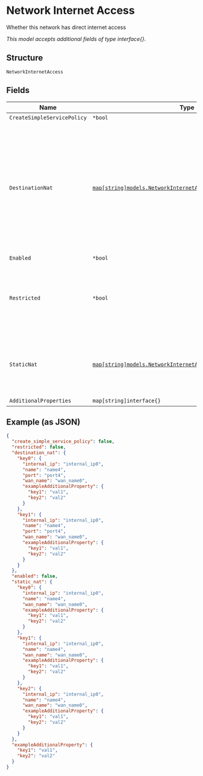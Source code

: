 
# Network Internet Access

Whether this network has direct internet access

*This model accepts additional fields of type interface{}.*

## Structure

`NetworkInternetAccess`

## Fields

| Name | Type | Tags | Description |
|  --- | --- | --- | --- |
| `CreateSimpleServicePolicy` | `*bool` | Optional | **Default**: `false` |
| `DestinationNat` | [`map[string]models.NetworkInternetAccessDestinationNatProperty`](../../doc/models/network-internet-access-destination-nat-property.md) | Optional | Property key can be an External IP (i.e. "63.16.0.3"), an External IP:Port (i.e. "63.16.0.3:443"), an External Port (i.e. ":443"), an External CIDR (i.e. "63.16.0.0/30"), an External CIDR:Port (i.e. "63.16.0.0/30:443") or a Variable (i.e. "{{myvar}}"). At least one of the `internal_ip` or `port` must be defined |
| `Enabled` | `*bool` | Optional | - |
| `Restricted` | `*bool` | Optional | By default, all access is allowed, to only allow certain traffic, make `restricted`=`true` and define service_policies<br><br>**Default**: `false` |
| `StaticNat` | [`map[string]models.NetworkInternetAccessStaticNatProperty`](../../doc/models/network-internet-access-static-nat-property.md) | Optional | Property key may be an External IP Address (i.e. "63.16.0.3"), a CIDR (i.e. "63.16.0.12/20") or a Variable (i.e. "{{myvar}}") |
| `AdditionalProperties` | `map[string]interface{}` | Optional | - |

## Example (as JSON)

```json
{
  "create_simple_service_policy": false,
  "restricted": false,
  "destination_nat": {
    "key0": {
      "internal_ip": "internal_ip0",
      "name": "name4",
      "port": "port4",
      "wan_name": "wan_name0",
      "exampleAdditionalProperty": {
        "key1": "val1",
        "key2": "val2"
      }
    },
    "key1": {
      "internal_ip": "internal_ip0",
      "name": "name4",
      "port": "port4",
      "wan_name": "wan_name0",
      "exampleAdditionalProperty": {
        "key1": "val1",
        "key2": "val2"
      }
    }
  },
  "enabled": false,
  "static_nat": {
    "key0": {
      "internal_ip": "internal_ip0",
      "name": "name4",
      "wan_name": "wan_name0",
      "exampleAdditionalProperty": {
        "key1": "val1",
        "key2": "val2"
      }
    },
    "key1": {
      "internal_ip": "internal_ip0",
      "name": "name4",
      "wan_name": "wan_name0",
      "exampleAdditionalProperty": {
        "key1": "val1",
        "key2": "val2"
      }
    },
    "key2": {
      "internal_ip": "internal_ip0",
      "name": "name4",
      "wan_name": "wan_name0",
      "exampleAdditionalProperty": {
        "key1": "val1",
        "key2": "val2"
      }
    }
  },
  "exampleAdditionalProperty": {
    "key1": "val1",
    "key2": "val2"
  }
}
```

